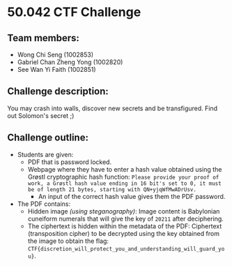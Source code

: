 # 50.042 CTF Challenge

## Team members:
- Wong Chi Seng (1002853)
- Gabriel Chan Zheng Yong (1002820)
- See Wan Yi Faith (1002851)

## Challenge description:
You may crash into walls, discover new secrets and be transfigured. Find out Solomon's secret ;)  

## Challenge outline:
- Students are given:
  - PDF that is password locked.
  - Webpage where they have to enter a hash value obtained using the Grøstl cryptographic hash function: `Please provide your proof of work, a Grøstl hash value ending in 16 bit's set to 0, it must be of length 21 bytes, starting with QN+yjqWfMwADrUsv.`
    - An input of the correct hash value gives them the PDF password.
- The PDF contains:
  - Hidden image *(using steganography)*: Image content is Babylonian cuneiform numerals that will give the key of `20211` after deciphering.
  - The ciphertext is hidden within the metadata of the PDF: Ciphertext (transposition cipher) to be decrypted using the key obtained from the image to obtain the flag: `CTF{discretion_will_protect_you_and_understanding_will_guard_you}`.
